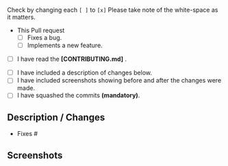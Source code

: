 <!--- Please read and understand everything below --->
<!--- **Do not delete any text other than where you are instructed.** --->

<!--- Students: If any one of them is applicable to you. Please check it. -->

Check by changing each `[ ]` to `[x]` Please take note of the white-space as it matters.

- This Pull request
   - [ ] Fixes a bug.
   - [ ] Implements a new feature.
- [ ] I have read the **[CONTRIBUTING.md]** .
<!--- If you havent read the Contributing.md you can read it here https://github.com/JBossOutreach/certificate-generator-front/blob/master/CONTRIBUTING.md .--->
- [ ] I have included a description of changes below.
- [ ] I have included screenshots <!--- ( and Preview link, if applicable)  --> showing before and after the changes were made.
- [ ] I have squashed the commits **(mandatory)**.

## Description / Changes
<!--- Describe all the changes that you've made in this pull request. -->
- Fixes #<Issue no.>

## Screenshots
<!--- Add screenshots or GIF or a link to YouTube video demonstrating your changes. -->
